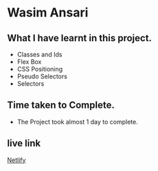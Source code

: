 # Wasim Ansari

## What I have learnt in this project.
- Classes and Ids 
- Flex Box
- CSS Positioning
- Pseudo Selectors
- Selectors

## Time taken to Complete.
- The Project took almost 1 day to complete.

## live link
[Netlify](https://cssproject-15.netlify.app "LIVE LINE")